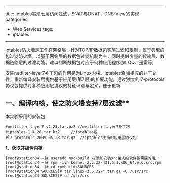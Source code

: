 ------------------------------------
title: iptables实现七层访问过滤，SNAT与DNAT，DNS-View的实现  
categories:
- Web Services 
tags:
- iptables

-------------------------------------------------------------------





iptables防火墙是工作在网络层，针对TCP/IP数据包实施过滤和限制，属于典型的包过滤防火墙。以基于网络层的数据包过滤机制为主，同时提供少量的传输层、数据链路层的过滤功能。难以判断数据包对应于何种应用程序(如:QQ、迅雷等)

   安装netfilter-layer7补丁包的作用是为Linux内核、iptables添加相应的补丁文件，重新编译安装后提供基于应用层(第7层)的扩展功能。通过独立的l7-protocols协议包提供对各种应用层协议的特征识别与定义，便于更新

  

## 一、编译内核，使之防火墙支持7层过滤**

本实验采用的安装包

    #netfilter-layer7-v2.23.tar.bz2 //netfilter-layer7补丁包
    #iptables-1.4.20.tar.bz2     //iptables包
    #l7-protocols-2009-05-28.tar.gz  //iptables支持的应用层协议包

  

**1、获取并编译内核**

    [root@station34 ~]# useradd mockbuild //添加安装src格式的软件包需要的用户
    [root@station34 ~]# rpm -ivh kernel-2.6.32-431.5.1.x86_64.el6.src.rpm
    [root@station34 ~]# cd rpmbuild/SOURCES
    [root@station34 SOURCES]# tar linux-2.6.32-*.tar.gz -C /usr/src
    [root@station34 SOURCES]# cd /usr/src
